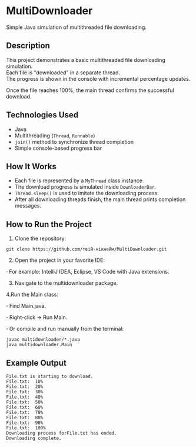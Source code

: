 # MultiDownloader
Simple Java simulation of multithreaded file downloading.

## Description

This project demonstrates a basic multithreaded file downloading simulation.  
Each file is "downloaded" in a separate thread.  
The progress is shown in the console with incremental percentage updates.

Once the file reaches 100%, the main thread confirms the successful download.

## Technologies Used

- Java
- Multithreading (`Thread`, `Runnable`)
- `join()` method to synchronize thread completion
- Simple console-based progress bar

## How It Works

- Each file is represented by a `MyThread` class instance.
- The download progress is simulated inside `DownloaderBar`.
- `Thread.sleep()` is used to imitate the downloading process.
- After all downloading threads finish, the main thread prints completion messages.

## How to Run the Project

1. Clone the repository:
```
git clone https://github.com/твій-нікнейм/MultiDownloader.git
```
2. Open the project in your favorite IDE:

· For example: IntelliJ IDEA, Eclipse, VS Code with Java extensions.

3. Navigate to the multidownloader package.

4.Run the Main class:

***·*** Find Main.java.

***·***  Right-click → Run Main.

***·*** Or compile and run manually from the terminal:

```
javac multidownloader/*.java
java multidownloader.Main
```

## Example Output

```text
File.txt is starting to download.
File.txt:  10%
File.txt:  20%
File.txt:  30%
File.txt:  40%
File.txt:  50%
File.txt:  60%
File.txt:  70%
File.txt:  80%
File.txt:  90%
File.txt:  100%
Downloading process forFile.txt has ended.
Downloading complete.
```




